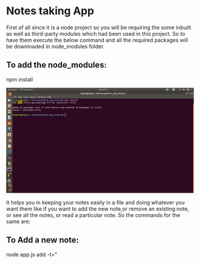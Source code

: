 # Notes taking App

First of all since it is a node project so you will be requiring the some inbuilt as well as third-party modules which had been used in this project. So to have them execute the below command and all the required packages will be downloaded in node_modules folder.

## To add the node_modules:

npm install

![](images/modules.png)

It helps you in keeping your notes easily in a file and doing whatever you want them like if you want to add the new note,or remove an existing note, or see all the notes, or read a particular note. So the commands for the same are:

## To Add a new note:

node app.js add -t="<title>" -b="<body>"
  
![](images/add_note.png)

where add is command which we are writing for adding a new note and "-t" which is an option to give the note a title and "-b" which is also an option to give the contents of note and make sure to enclose both of them inside the double quotes("").
  
## To Delete an existing note:

node app.js remove -t="<title>"
  
![](images/remove_note.png)
  
where remove is command for deleting a note <title> as a title and make sure to enclose it inside the double quotes("").
  
## To Read a particular note:

node app.js read -t="<title>"
  
![](images/read_note.png)
  
where read is command for reading a note <title> as a title and make sure to enclose it inside the double quotes("").

## To See the List of notes:

node app.js list

![](images/notes_list.png)

where list is command for seeing all the notes taken along with their title and contents.
